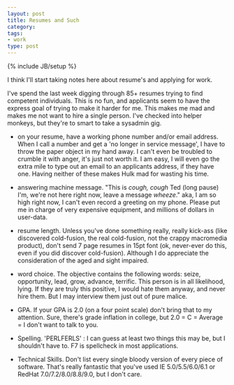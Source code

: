 ```yaml
---
layout: post
title: Resumes and Such
category: 
tags: 
- work
type: post
---
```

{% include JB/setup %}

I think I'll start taking notes here about resume's and applying for work. 

I've spend the last week digging through 85+ resumes trying to find competent individuals. This is no fun, and applicants seem to have the express goal of trying to make it harder for me. This makes me mad and makes me not want to hire a single person. I've checked into helper monkeys, but they're to smart to take a sysadmin gig.

- on your resume, have a working phone number and/or email address.
When I call a number and get a 'no longer in service message', I have to throw the paper object in my hand away. I can't even be troubled to crumble it with anger, it's just not worth it. I am easy, I will even go the extra mile to type out an email to an applicants address, if they have one. Having neither of these makes Hulk mad for wasting his time.

- answering machine message.
"This is *cough, cough* Ted (long pause) I'm, we're not here right now, leave a message *wheeze*." 
aka, I am so high right now, I can't even record a greeting on my phone. Please put me in charge of very expensive equipment, and millions of dollars in user-data.

- resume length. 
Unless you've done something really, really kick-ass (like discovered cold-fusion, the real cold-fusion, not the crappy macromedia product), don't send 7 page resumes in 15pt font (ok, never-ever do this, even if you did discover cold-fusion). Although I do appreciate the consideration of the aged and sight impaired.

- word choice. 
The objective contains the following words: seize, opportunity, lead, grow, advance, terrific. This person is in all likelihood, lying. If they are truly this positive, I would hate them anyway, and never hire them. But I may interview them just out of pure malice. 

- GPA. 
If your GPA is 2.0 (on a four point scale) don't bring that to my attention. Sure, there's grade inflation in college, but 2.0 = C = Average = I don't want to talk to you. 

- Spelling. 
'PERLFERLS' : I can guess at least two things this may be, but I shouldn't have to. F7 is spellcheck in most applications.

- Technical Skills. 
Don't list every single bloody version of every piece of software. That's really fantastic that you've used IE 5.0/5.5/6.0/6.1 or RedHat 7.0/7.2/8.0/8.8/9.0, but I don't care.



